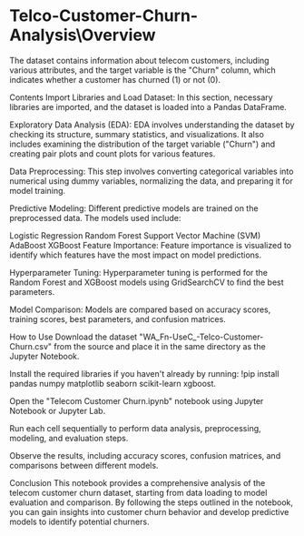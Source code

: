 # Telco-Customer-Churn-Analysis\Overview
The dataset contains information about telecom customers, including various attributes, and the target variable is the "Churn" column, which indicates whether a customer has churned (1) or not (0).

Contents
Import Libraries and Load Dataset: In this section, necessary libraries are imported, and the dataset is loaded into a Pandas DataFrame.

Exploratory Data Analysis (EDA): EDA involves understanding the dataset by checking its structure, summary statistics, and visualizations. It also includes examining the distribution of the target variable ("Churn") and creating pair plots and count plots for various features.

Data Preprocessing: This step involves converting categorical variables into numerical using dummy variables, normalizing the data, and preparing it for model training.

Predictive Modeling: Different predictive models are trained on the preprocessed data. The models used include:

Logistic Regression
Random Forest
Support Vector Machine (SVM)
AdaBoost
XGBoost
Feature Importance: Feature importance is visualized to identify which features have the most impact on model predictions.

Hyperparameter Tuning: Hyperparameter tuning is performed for the Random Forest and XGBoost models using GridSearchCV to find the best parameters.

Model Comparison: Models are compared based on accuracy scores, training scores, best parameters, and confusion matrices.

How to Use
Download the dataset "WA_Fn-UseC_-Telco-Customer-Churn.csv" from the source and place it in the same directory as the Jupyter Notebook.

Install the required libraries if you haven't already by running: !pip install pandas numpy matplotlib seaborn scikit-learn xgboost.

Open the "Telecom Customer Churn.ipynb" notebook using Jupyter Notebook or Jupyter Lab.

Run each cell sequentially to perform data analysis, preprocessing, modeling, and evaluation steps.

Observe the results, including accuracy scores, confusion matrices, and comparisons between different models.

Conclusion
This notebook provides a comprehensive analysis of the telecom customer churn dataset, starting from data loading to model evaluation and comparison. By following the steps outlined in the notebook, you can gain insights into customer churn behavior and develop predictive models to identify potential churners.
